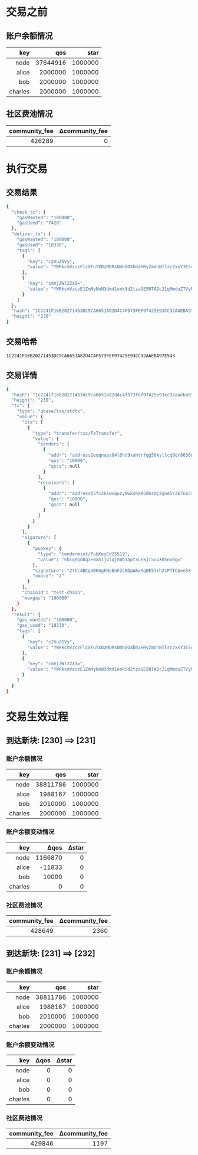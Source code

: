 # 交易之前
## 账户余额情况
| key | qos | star |
| --: | --: | ---: |
| node | 37644916 | 1000000 |
| alice | 2000000 | 1000000 |
| bob | 2000000 | 1000000 |
| charles | 2000000 | 1000000 |
## 社区费池情况
| community_fee   | Δcommunity_fee |
| --------------: | --------------: |
| 426289 | 0 |
# 执行交易
## 交易结果
```bash
{
  "check_tx": {
    "gasWanted": "100000",
    "gasUsed": "7420"
  },
  "deliver_tx": {
    "gasWanted": "100000",
    "gasUsed": "18330",
    "tags": [
      {
        "key": "c2VuZGVy",
        "value": "YWRkcmVzczFlcXFuYXBzMDRsNmh0OXhhaHRyZmdnNTlrc2xsY3E5cXI4NjMwcQ=="
      },
      {
        "key": "cmVjZWl2ZXI=",
        "value": "YWRkcmVzczE1ZmMyNnN3dmd1enk5d2tzaGE5NTA2c21qMmduZTVyM2s3bmEzcg=="
      }
    ]
  },
  "hash": "1C2241F16B20271453DC9CA6651A82D4C4F573FEF97425E93CC32AAEBA97E543",
  "height": "230"
}
```
## 交易哈希
`1C2241F16B20271453DC9CA6651A82D4C4F573FEF97425E93CC32AAEBA97E543`
## 交易详情
```bash
{
  "hash": "1c2241f16b20271453dc9ca6651a82d4c4f573fef97425e93cc32aaeba97e543",
  "height": "230",
  "tx": {
    "type": "qbase/txs/stdtx",
    "value": {
      "itx": [
        {
          "type": "transfer/txs/TxTransfer",
          "value": {
            "senders": [
              {
                "addr": "address1eqqnaps04l6ht9xahtrfgg59ksllcq9qr8630q",
                "qos": "10000",
                "qscs": null
              }
            ],
            "receivers": [
              {
                "addr": "address15fc26swvguzy9wksha9506smj2gne5r3k7na3r",
                "qos": "10000",
                "qscs": null
              }
            ]
          }
        }
      ],
      "sigature": [
        {
          "pubkey": {
            "type": "tendermint/PubKeyEd25519",
            "value": "EbIqepd8q2+8XnTjvlqjnWb1aptxLEkjiSuvX05nuBg="
          },
          "signature": "2thc4BCq4BKGgFNeBnF2c6DpWAxYqBE57rhZcPTTCGeeSXf0U7qBeR+uZ4g8UmuTKcZVarYtOLrWYYmhAcIECQ==",
          "nonce": "2"
        }
      ],
      "chainid": "test-chain",
      "maxgas": "100000"
    }
  },
  "result": {
    "gas_wanted": "100000",
    "gas_used": "18330",
    "tags": [
      {
        "key": "c2VuZGVy",
        "value": "YWRkcmVzczFlcXFuYXBzMDRsNmh0OXhhaHRyZmdnNTlrc2xsY3E5cXI4NjMwcQ=="
      },
      {
        "key": "cmVjZWl2ZXI=",
        "value": "YWRkcmVzczE1ZmMyNnN3dmd1enk5d2tzaGE5NTA2c21qMmduZTVyM2s3bmEzcg=="
      }
    ]
  }
}
```
# 交易生效过程
## 到达新块: [230] ==> [231]
### 账户余额情况
| key | qos | star |
| --: | --: | ---: |
| node | 38811786 | 1000000 |
| alice | 1988167 | 1000000 |
| bob | 2010000 | 1000000 |
| charles | 2000000 | 1000000 |
### 账户余额变动情况
| key   | Δqos | Δstar |
| ----: | ----: | -----: |
| node | 1166870 | 0 |
| alice | -11833 | 0 |
| bob | 10000 | 0 |
| charles | 0 | 0 |
### 社区费池情况
| community_fee   | Δcommunity_fee |
| --------------: | --------------: |
| 428649 | 2360 |
## 到达新块: [231] ==> [232]
### 账户余额情况
| key | qos | star |
| --: | --: | ---: |
| node | 38811786 | 1000000 |
| alice | 1988167 | 1000000 |
| bob | 2010000 | 1000000 |
| charles | 2000000 | 1000000 |
### 账户余额变动情况
| key   | Δqos | Δstar |
| ----: | ----: | -----: |
| node | 0 | 0 |
| alice | 0 | 0 |
| bob | 0 | 0 |
| charles | 0 | 0 |
### 社区费池情况
| community_fee   | Δcommunity_fee |
| --------------: | --------------: |
| 429846 | 1197 |
